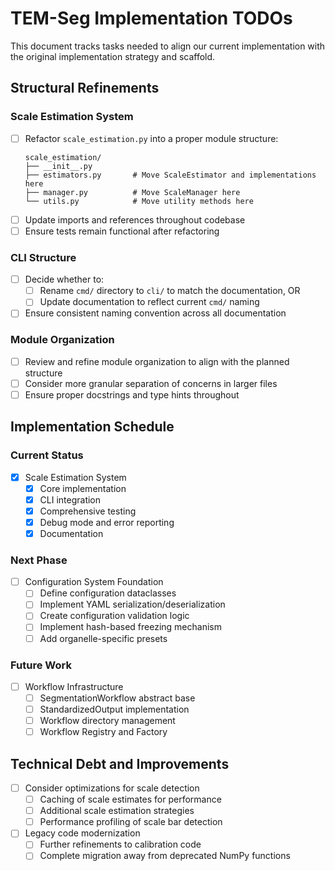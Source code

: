 # TEM-Seg Implementation TODOs

This document tracks tasks needed to align our current implementation with the original implementation strategy and scaffold.

## Structural Refinements

### Scale Estimation System
- [ ] Refactor `scale_estimation.py` into a proper module structure:
  ```
  scale_estimation/
  ├── __init__.py
  ├── estimators.py       # Move ScaleEstimator and implementations here
  ├── manager.py          # Move ScaleManager here
  └── utils.py            # Move utility methods here
  ```
- [ ] Update imports and references throughout codebase
- [ ] Ensure tests remain functional after refactoring

### CLI Structure
- [ ] Decide whether to:
  - [ ] Rename `cmd/` directory to `cli/` to match the documentation, OR
  - [ ] Update documentation to reflect current `cmd/` naming
- [ ] Ensure consistent naming convention across all documentation

### Module Organization
- [ ] Review and refine module organization to align with the planned structure
- [ ] Consider more granular separation of concerns in larger files
- [ ] Ensure proper docstrings and type hints throughout

## Implementation Schedule

### Current Status
- [x] Scale Estimation System
  - [x] Core implementation
  - [x] CLI integration
  - [x] Comprehensive testing
  - [x] Debug mode and error reporting
  - [x] Documentation

### Next Phase
- [ ] Configuration System Foundation
  - [ ] Define configuration dataclasses
  - [ ] Implement YAML serialization/deserialization
  - [ ] Create configuration validation logic
  - [ ] Implement hash-based freezing mechanism
  - [ ] Add organelle-specific presets

### Future Work
- [ ] Workflow Infrastructure
  - [ ] SegmentationWorkflow abstract base
  - [ ] StandardizedOutput implementation
  - [ ] Workflow directory management
  - [ ] Workflow Registry and Factory

## Technical Debt and Improvements

- [ ] Consider optimizations for scale detection
  - [ ] Caching of scale estimates for performance
  - [ ] Additional scale estimation strategies
  - [ ] Performance profiling of scale bar detection
- [ ] Legacy code modernization
  - [ ] Further refinements to calibration code
  - [ ] Complete migration away from deprecated NumPy functions
